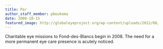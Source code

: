 ```yaml
---
title: Par
author_staff_member: pbeukema
date: 2008-10-15
featured_image: http://globaleyeproject.org/wp-content/uploads/2012/08/download-20-cc.jpeg
---
```


Charitable eye missions to Fond-des-Blancs begin in 2008. The need for a more permanent eye care presence is acutely noticed. 
